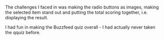 The challenges I faced in was making the radio buttons as images, making the selected item stand out and putting the total scoring together, i.e. displaying the result. 

I had fun in making the Buzzfeed quiz overall - I had actually never taken the qquiz before. 
